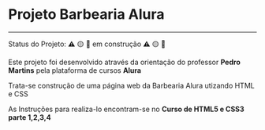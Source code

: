 <h1>Projeto Barbearia Alura</h1>
<hr>
<p>Status do Projeto: &#x26A0; &#x1F7E1; &#x1F4D6; em construção  &#x26A0; &#x1F7E1; &#x1F4D6; </p>
<p>Este projeto foi desenvolvido através da orientação do professor <strong>Pedro Martins</strong> pela plataforma de cursos <strong>Alura</strong></p>
<p>Trata-se construção de uma página web da Barbearia Alura utizando HTML e CSS</p>
<p></p>
<p>As Instruções para realiza-lo encontram-se no <strong>Curso de HTML5 e CSS3 parte 1,2,3,4</strong></p>